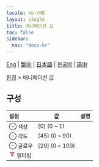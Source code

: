 ```yaml
---
locale: ko-rKR
layout: single
title: 애니메이션 값
toc: false
sidebar:
  nav: "docs-kr"
---
```

[Eng](/dancexr/menu/2025.5/scene/auto_updates) | [繁中](/tw/dancexr/menu/2025.5/scene/auto_updates) | [日本語](/jp/dancexr/menu/2025.5/scene/auto_updates) | [한국어](/kr/dancexr/menu/2025.5/scene/auto_updates) | [简中](/zh/dancexr/menu/2025.5/scene/auto_updates)

[환경](../menu#환경) > 애니메이션 값

## 구성

| 설정 | 값 | 설명 |
| :--- | --- | :--- |
| ⊖ 색상 | [0] (0 ~ 1) | 
| ⊖ 각도 | [45] (0 ~ 90) | 
| ⊖ 글로우 | [20] (0 ~ 100) | 
| <img src="/images/icon/ic_filter.png" alt="filter icon"/> 필터링 || 
